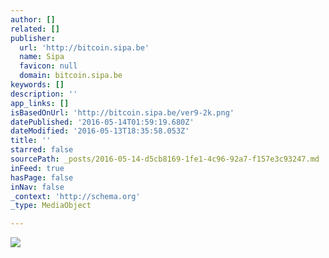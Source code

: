 ```yaml
---
author: []
related: []
publisher:
  url: 'http://bitcoin.sipa.be'
  name: Sipa
  favicon: null
  domain: bitcoin.sipa.be
keywords: []
description: ''
app_links: []
isBasedOnUrl: 'http://bitcoin.sipa.be/ver9-2k.png'
datePublished: '2016-05-14T01:59:19.680Z'
dateModified: '2016-05-13T18:35:58.053Z'
title: ''
starred: false
sourcePath: _posts/2016-05-14-d5cb8169-1fe1-4c96-92a7-f157e3c93247.md
inFeed: true
hasPage: false
inNav: false
_context: 'http://schema.org'
_type: MediaObject

---
```

<article style=""><img src="http://bitcoin.sipa.be/ver9-2k.png" /></article>
